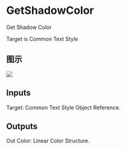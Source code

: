 # GetShadowColor

Get Shadow Color

Target is Common Text Style

## 图示

![]($-20221218-18214114.png)

## Inputs

Target: Common Text Style Object Reference.  

## Outputs

Out Color: Linear Color Structure.

